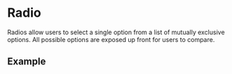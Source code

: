 <script setup>
  import Vue from './vue.md';
  import React from './react.md';
</script>

# Radio

Radios allow users to select a single option from a list of mutually exclusive options. All possible options are exposed up front for users to compare.

<components-status react='released' vue='released' />

## Example

<theme-switcher />

<radio-example />

<tabs-content>
  <template #react>
   <react />
  </template>
  <template #vue>
    <vue />
  </template>
</tabs-content>